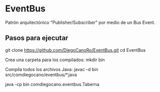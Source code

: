 # EventBus
Patrón arquitectónico "Publisher/Subscriber" por medio de un Bus Event. 

## Pasos para ejecutar
git clone https://github.com/DiegoCanoRo/EventBus.git
cd EventBus

Crea una carpeta para los compilados:
mkdir bin

Compila todos los archivos Java:
javac -d bin src/comdiegocano/eventbus/*.java

java -cp bin comdiegocano.eventbus.Taberna
